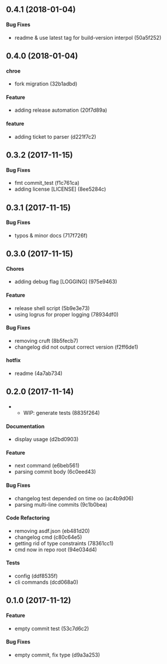## 0.4.1 (2018-01-04)

#### Bug Fixes

* readme & use latest tag for build-version interpol (50a5f252) 




## 0.4.0 (2018-01-04)

#### chroe

* fork migration (32b1adbd) 

#### Feature

* adding release automation (20f7d89a) 

#### feature

* adding ticket to parser (d221f7c2) 




## 0.3.2 (2017-11-15)

#### Bug Fixes

* fmt commit_test (f1c761ca) 
* adding license [LICENSE] (8ee5284c) 




## 0.3.1 (2017-11-15)

#### Bug Fixes

* typos & minor docs (717f726f) 




## 0.3.0 (2017-11-15)

#### Chores

* adding debug flag [LOGGING] (975e9463) 

#### Feature

* release shell script (5b9e3e73) 
* using logrus for proper logging (78934df0) 

#### Bug Fixes

* removing cruft (8b5fecb7) 
* changelog did not output correct version (f2ff6de1) 

#### hotfix

* readme (4a7ab734) 




## 0.2.0 (2017-11-14)

#### 

* * WIP: generate tests (8835f264) 

#### Documentation

* display usage (d2bd0903) 

#### Feature

* next command (e6beb561) 
* parsing commit body (6c0eed43) 

#### Bug Fixes

* changelog test depended on time oo (ac4b9d06) 
* parsing multi-line commits (9c1b0bea) 

#### Code Refactoring

* removing asdf.json (eb481d20) 
* changelog cmd (c80c64e5) 
* getting rid of type constraints (78361cc1) 
* cmd now in repo root (94e034d4) 

#### Tests

* config (ddf8535f) 
* cli commands (dcd068a0) 




## 0.1.0 (2017-11-12)

#### Feature

* empty commit test (53c7d6c2) 

#### Bug Fixes

* empty commit, fix type (d9a3a253) 




